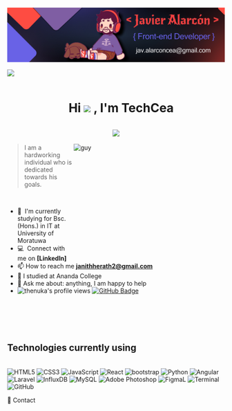 [![MastHead](https://github.com/TechCea/Portfolio-V3/blob/main/img/Github.jpg?raw=true)]()

<img src="https://user-images.githubusercontent.com/73097560/115834477-dbab4500-a447-11eb-908a-139a6edaec5c.gif">


<!--h1 without bottom border-->
<div id="user-content-toc">
  <ul align="center">
    <summary><h1 style="display: inline-block">Hi <img src="https://media.giphy.com/media/hvRJCLFzcasrR4ia7z/giphy.gif" width="35"> , I'm TechCea</h1></summary>
  </ul>
</div>



<p align="center">
  <a href="https://github.com/DenverCoder1/readme-typing-svg"><img src="https://readme-typing-svg.herokuapp.com?font=Time+New+Roman&color=cyan&size=25&center=true&vCenter=true&width=600&height=100&lines=Front-End+Developer;System+Egineer+Student;Love+to+learn+new+stuffs..<3"></a>
</p>

<img align="right" height="270px" alt="guy" width="350" src="https://i.pinimg.com/originals/e4/26/70/e426702edf874b181aced1e2fa5c6cde.gif" /> </a>

> I am a hardworking individual who is dedicated towards his goals.
<br />

- 🌱 &nbsp;I'm currently studying for Bsc. (Hons.) in IT at University of Moratuwa
- :computer: &nbsp;Connect with me on **[LinkedIn]**
- 📫 How to reach me **janithherath2@gmail.com**
- 📝 I studied at Ananda College 
- 💬 Ask me about: anything, I am happy to help
- 	<img src="https://komarev.com/ghpvc/?username=thenuka99&label=Profile%20views&color=brightgreen&style=plastic" alt="thenuka's profile views" /> 
	<a href="https://github.com/thenuka99?tab=followers"><img src="https://img.shields.io/github/followers/thenuka99?label=Followers&style=social" alt="GitHub Badge"></a>
<br><br><br><br>

## Technologies currently using
<br>
<div>
  <img  alt="HTML5" src="https://img.shields.io/badge/html5-%23E34F26.svg?style=for-the-badge&logo=html5&logoColor=white"/>
  <img  alt="CSS3" src="https://img.shields.io/badge/css3-%231572B6.svg?style=for-the-badge&logo=css3&logoColor=white"/>
  <img  alt="JavaScript" src="https://img.shields.io/badge/javascript-%23323330.svg?style=for-the-badge&logo=javascript&logoColor=%23F7DF1E"/>
  <img  alt="React" src="https://img.shields.io/badge/react-%2320232a.svg?style=for-the-badge&logo=react&logoColor=%2361DAFB"/>
  <img  alt="bootstrap" src ="https://img.shields.io/badge/Bootstrap-563D7C?style=for-the-badge&logo=bootstrap&logoColor=white"/>
  <img  alt="Python" src ="https://img.shields.io/badge/Python-3776AB?style=for-the-badge&logo=python&logoColor=white"/>
  <img  alt="Angular" src ="https://img.shields.io/badge/Angular-DD0031?style=for-the-badge&logo=angular&logoColor=white"/>
  <img  alt="Laravel" src ="https://img.shields.io/badge/Laravel-FF2D20?style=for-the-badge&logo=laravel&logoColor=white"/>
  <img  alt="InfluxDB" src ="https://img.shields.io/badge/InfluxDB-22ADF6?style=for-the-badge&logo=InfluxDB&logoColor=white"/>
  <img  alt="MySQL" src ="https://img.shields.io/badge/MySQL-005C84?style=for-the-badge&logo=mysql&logoColor=white"/>
  <img  alt="Adobe Photoshop" src ="https://img.shields.io/badge/Adobe%20Photoshop-31A8FF?style=for-the-badge&logo=Adobe%20Photoshop&logoColor=black"/>
  <img  alt="FigmaL" src ="https://img.shields.io/badge/Figma-F24E1E?style=for-the-badge&logo=figma&logoColor=black"/>
  <img  alt="Terminal" src ="https://img.shields.io/badge/windows%20terminal-4D4D4D?style=for-the-badge&logo=windows%20terminal&logoColor=white"/>
  <img  alt="GitHub" src ="https://img.shields.io/badge/GitHub-100000?style=for-the-badge&logo=github&logoColor=white"/>
  
 
</div>

📱 Contact
